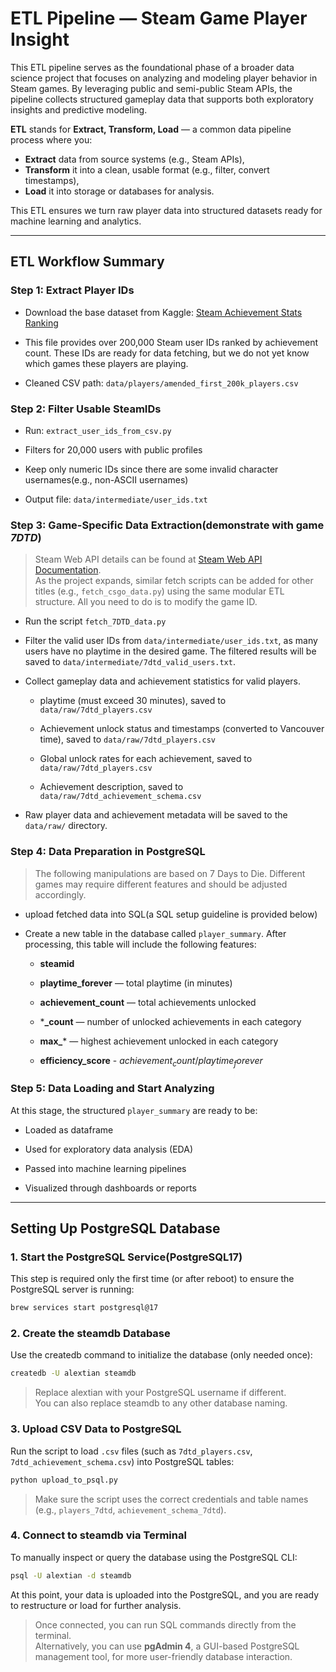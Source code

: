 # ETL Pipeline — Steam Game Player Insight

This ETL pipeline serves as the foundational phase of a broader data science project that focuses on analyzing and modeling player behavior in Steam games. By leveraging public and semi-public Steam APIs, the pipeline collects structured gameplay data that supports both exploratory insights and predictive modeling.

**ETL** stands for **Extract, Transform, Load** — a common data pipeline process where you:

- **Extract** data from source systems (e.g., Steam APIs),
- **Transform** it into a clean, usable format (e.g., filter, convert timestamps),
- **Load** it into storage or databases for analysis.

This ETL ensures we turn raw player data into structured datasets ready for machine learning and analytics.

---

## ETL Workflow Summary

### Step 1: Extract Player IDs

- Download the base dataset from Kaggle: [Steam Achievement Stats Ranking](https://www.kaggle.com/datasets/patrickgendotti/steam-achievementstatscom-rankings)

- This file provides over 200,000 Steam user IDs ranked by achievement count. These IDs are ready for data fetching, but we do not yet know which games these players are playing.

- Cleaned CSV path: `data/players/amended_first_200k_players.csv`

### Step 2: Filter Usable SteamIDs

- Run: `extract_user_ids_from_csv.py`

- Filters for 20,000 users with public profiles

- Keep only numeric IDs since there are some invalid character usernames(e.g., non-ASCII usernames)

- Output file: `data/intermediate/user_ids.txt`

### Step 3: Game-Specific Data Extraction(demonstrate with game *7DTD*)

> Steam Web API details can be found at [Steam Web API Documentation](https://steamcommunity.com/dev).  
> As the project expands, similar fetch scripts can be added for other titles (e.g., `fetch_csgo_data.py`) using the same modular ETL structure. All you need to do is to modify the game ID.

- Run the script `fetch_7DTD_data.py`

- Filter the valid user IDs from `data/intermediate/user_ids.txt`, as many users have no playtime in the desired game. The filtered results will be saved to `data/intermediate/7dtd_valid_users.txt`.

- Collect gameplay data and achievement statistics for valid players.
  
  - playtime (must exceed 30 minutes), saved to `data/raw/7dtd_players.csv`
  
  - Achievement unlock status and timestamps (converted to Vancouver time), saved to `data/raw/7dtd_players.csv`
  
  - Global unlock rates for each achievement, saved to `data/raw/7dtd_players.csv`
  
  - Achievement description, saved to `data/raw/7dtd_achievement_schema.csv`

- Raw player data and achievement metadata will be saved to the `data/raw/` directory.

### Step 4: Data Preparation in PostgreSQL

> The following manipulations are based on 7 Days to Die. Different games may require different features and should be adjusted accordingly.

- upload fetched data into SQL(a SQL setup guideline is provided below)

- Create a new table in the database called `player_summary`. After processing, this table will include the following features:
  
  - **steamid**

  - **playtime_forever** — total playtime (in minutes)

  - **achievement_count** — total achievements unlocked

  - ***_count** — number of unlocked achievements in each category

  - **max_*** — highest achievement unlocked in each category
  
  - **efficiency_score** - $achievement_count / playtime_forever$

### Step 5: Data Loading and Start Analyzing

At this stage, the structured `player_summary` are ready to be:

- Loaded as dataframe

- Used for exploratory data analysis (EDA)  

- Passed into machine learning pipelines  

- Visualized through dashboards or reports  

---

## Setting Up PostgreSQL Database

### 1. Start the PostgreSQL Service(PostgreSQL17)  

This step is required only the first time (or after reboot) to ensure the PostgreSQL server is running:

```bash
brew services start postgresql@17
```

### 2. Create the steamdb Database

Use the createdb command to initialize the database (only needed once):

```bash
createdb -U alextian steamdb
```

> Replace alextian with your PostgreSQL username if different.  
> You can also replace steamdb to any other database naming.

### 3. Upload CSV Data to PostgreSQL

Run the script to load `.csv` files (such as `7dtd_players.csv`, `7dtd_achievement_schema.csv`) into PostgreSQL tables:

```bash
python upload_to_psql.py
```

> Make sure the script uses the correct credentials and table names (e.g., `players_7dtd`, `achievement_schema_7dtd`).

### 4. Connect to steamdb via Terminal

To manually inspect or query the database using the PostgreSQL CLI:

```bash
psql -U alextian -d steamdb
```

At this point, your data is uploaded into the PostgreSQL, and you are ready to restructure or load for further analysis.

> Once connected, you can run SQL commands directly from the terminal.  
> Alternatively, you can use **pgAdmin 4**, a GUI-based PostgreSQL management tool, for more user-friendly database interaction.